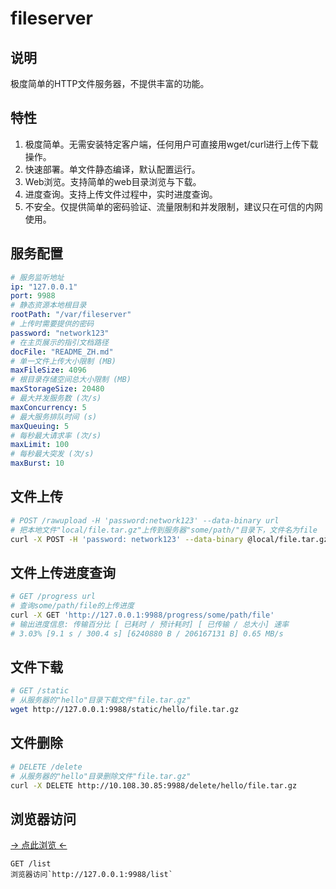 # fileserver
## 说明
极度简单的HTTP文件服务器，不提供丰富的功能。

## 特性
1. 极度简单。无需安装特定客户端，任何用户可直接用wget/curl进行上传下载操作。
2. 快速部署。单文件静态编译，默认配置运行。
3. Web浏览。支持简单的web目录浏览与下载。
4. 进度查询。支持上传文件过程中，实时进度查询。
5. 不安全。仅提供简单的密码验证、流量限制和并发限制，建议只在可信的内网使用。

## 服务配置
```yaml
# 服务监听地址
ip: "127.0.0.1"
port: 9988
# 静态资源本地根目录
rootPath: "/var/fileserver"
# 上传时需要提供的密码
password: "network123"
# 在主页展示的指引文档路径
docFile: "README_ZH.md"
# 单一文件上传大小限制 (MB)
maxFileSize: 4096
# 根目录存储空间总大小限制 (MB)
maxStorageSize: 20480
# 最大并发服务数 (次/s)
maxConcurrency: 5
# 最大服务排队时间 (s)
maxQueuing: 5
# 每秒最大请求率 (次/s)
maxLimit: 100
# 每秒最大突发 (次/s)
maxBurst: 10
```

## 文件上传

```sh
# POST /rawupload -H 'password:network123' --data-binary url
# 把本地文件"local/file.tar.gz"上传到服务器"some/path/"目录下，文件名为file
curl -X POST -H 'password: network123' --data-binary @local/file.tar.gz 'http://127.0.0.1:9988/rawupload/some/path/file'
```

## 文件上传进度查询
```sh
# GET /progress url
# 查询some/path/file的上传进度
curl -X GET 'http://127.0.0.1:9988/progress/some/path/file'
# 输出进度信息: 传输百分比 [ 已耗时 / 预计耗时] [ 已传输 / 总大小] 速率
# 3.03% [9.1 s / 300.4 s] [6240880 B / 206167131 B] 0.65 MB/s
```

## 文件下载

```sh
# GET /static
# 从服务器的"hello"目录下载文件"file.tar.gz"
wget http://127.0.0.1:9988/static/hello/file.tar.gz
```

## 文件删除

```sh
# DELETE /delete
# 从服务器的"hello"目录删除文件"file.tar.gz"
curl -X DELETE http://10.108.30.85:9988/delete/hello/file.tar.gz
```

## 浏览器访问
[-> 点此浏览 <- ](http://127.0.0.1:9988/list)
```
GET /list
浏览器访问`http://127.0.0.1:9988/list`
```
